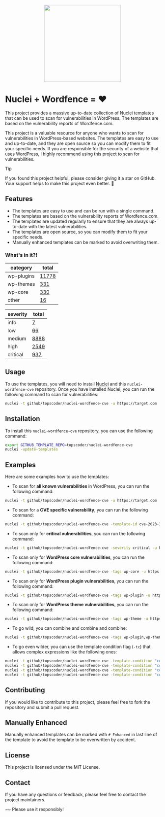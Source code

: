 <p align="center">
<img width="250" align=center src="https://user-images.githubusercontent.com/86197446/225912783-bb6c5fa9-ce45-488b-a1fd-5af705b7cced.jpg">
</p>

# Nuclei + Wordfence = ♥

This project provides a massive up-to-date collection of Nuclei templates that can be used to scan for vulnerabilities in WordPress. The templates are based on the vulnerability reports of Wordfence.com.

This project is a valuable resource for anyone who wants to scan for vulnerabilities in WordPress-based websites. The templates are easy to use and up-to-date, and they are open source so you can modify them to fit your specific needs. If you are responsible for the security of a website that uses WordPress, I highly recommend using this project to scan for vulnerabilities.

> [!TIP]
> If you found this project helpful, please consider giving it a star on GitHub.
> Your support helps to make this project even better. 🌟

## Features

* The templates are easy to use and can be run with a single command.
* The templates are based on the vulnerability reports of Wordfence.com.
* The templates are updated regularly to ensure that they are always up-to-date with the latest vulnerabilities.
* The templates are open source, so you can modify them to fit your specific needs.
* Manually enhanced templates can be marked to avoid overwriting them.

### What's in it?!

<!-- START: __STATISTICS_TABLE -->
| category | total |
|---|---|
| wp-plugins | [11778](https://github.com/search?q=%22wp-plugin%22+repo%3Atopscoder%2Fnuclei-wordfence-cve+language%3AYAML&type=code&ref=advsearch) |
| wp-themes | [331](https://github.com/search?q=%22wp-theme%22+repo%3Atopscoder%2Fnuclei-wordfence-cve+language%3AYAML&type=code&ref=advsearch) |
| wp-core | [330](https://github.com/search?q=%22wp-core%22+repo%3Atopscoder%2Fnuclei-wordfence-cve+language%3AYAML&type=code&ref=advsearch) |
| other | [16](https://github.com/search?q=repo%3Atopscoder%2Fnuclei-wordfence-cve+language%3AYAML++NOT+%22wp-plugin%22+NOT+%22wp-core%22+NOT+%22wp-theme%22+path%3A%2F%5Enuclei-templates%5C%2F%2F&type=code&ref=advsearch) |


| severity | total |
|---|---|
| info | [7](https://github.com/search?q=%22severity%3A+info%22+repo%3Atopscoder%2Fnuclei-wordfence-cve+language%3AYAML&type=code&ref=advsearch) |
| low | [66](https://github.com/search?q=severity%3A+low+repo%3Atopscoder%2Fnuclei-wordfence-cve+language%3AYAML&type=code&ref=advsearch) |
| medium | [8888](https://github.com/search?q=severity%3A+medium+repo%3Atopscoder%2Fnuclei-wordfence-cve+language%3AYAML&type=code&ref=advsearch) |
| high | [2549](https://github.com/search?q=severity%3A+high+repo%3Atopscoder%2Fnuclei-wordfence-cve+language%3AYAML&type=code&ref=advsearch) |
| critical | [937](https://github.com/search?q=severity%3A+critical+repo%3Atopscoder%2Fnuclei-wordfence-cve+language%3AYAML&type=code&ref=advsearch) |
<!-- END: __STATISTICS_TABLE -->

## Usage

To use the templates, you will need to install [Nuclei](https://github.com/projectdiscovery/nuclei) and this `nuclei-wordfence-cve` repository. Once you have installed Nuclei, you can run the following command to scan for vulnerabilities:

```bash
nuclei -t github/topscoder/nuclei-wordfence-cve -u https://target.com
```

## Installation

To install this `nuclei-wordfence-cve` repository, you can use the following command:

```bash
export GITHUB_TEMPLATE_REPO=topscoder/nuclei-wordfence-cve
nuclei -update-templates
```

## Examples

Here are some examples how to use the templates:

* To scan for **all known vulnerabilities** in WordPress, you can run the following command:

```bash
nuclei -t github/topscoder/nuclei-wordfence-cve -u https://target.com
```

* To scan for a **CVE specific vulnerability**, you can run the following command:

```bash
nuclei -t github/topscoder/nuclei-wordfence-cve -template-id cve-2023-32961 -u https://target.com
```

* To scan only for **critical vulnerabilities**, you can run the following command:

```bash
nuclei -t github/topscoder/nuclei-wordfence-cve -severity critical -u https://target.com
```

* To scan only for **WordPress core vulnerabilities**, you can run the following command:

```bash
nuclei -t github/topscoder/nuclei-wordfence-cve -tags wp-core -u https://target.com
```

* To scan only for **WordPress plugin vulnerabilities**, you can run the following command:

```bash
nuclei -t github/topscoder/nuclei-wordfence-cve -tags wp-plugin -u https://target.com
```

* To scan only for **WordPress theme vulnerabilities**, you can run the following command:

```bash
nuclei -t github/topscoder/nuclei-wordfence-cve -tags wp-theme -u https://target.com
```

* To go wild, you can combine and combine and combine:

```bash
nuclei -t github/topscoder/nuclei-wordfence-cve -tags wp-plugin,wp-theme -severity critical,high
```

* To go even wilder, you can use the template condition flag (`-tc`) that allows complex expressions like the following ones:

```bash
nuclei -t github/topscoder/nuclei-wordfence-cve -template-condition "contains(to_lower(name),'cross-site scripting') || contains(to_upper(name),'XSS')" -u https://target.com
nuclei -t github/topscoder/nuclei-wordfence-cve -template-condition "contains(to_lower(name),'sql injection') || contains(to_lower(description),'sql injection')" -u https://target.com
nuclei -t github/topscoder/nuclei-wordfence-cve -template-condition "contains(to_lower(name),'file inclusion') || contains(to_lower(description),'file inclusion')" -u https://target.com
nuclei -t github/topscoder/nuclei-wordfence-cve -template-condition "contains(to_upper(name),'CSRF') || contains(to_upper(description),'CSRF')" -u https://target.com
```

## Contributing

If you would like to contribute to this project, please feel free to fork the repository and submit a pull request.

## Manually Enhanced

Manually enhanced templates can be marked with `# Enhanced` in last line of the template to avoid the template to be overwritten by accident.

## License

This project is licensed under the MIT License.

## Contact

If you have any questions or feedback, please feel free to contact the project maintainers.

~~ Please use it responsibly!
